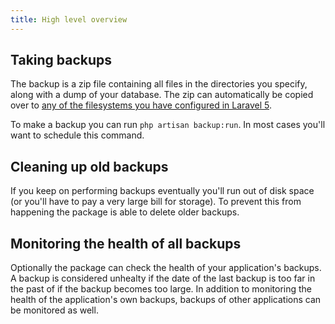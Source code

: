 ```yaml
---
title: High level overview
---
```


## Taking backups

The backup is a zip file containing all files in the directories you specify, along with a dump of your database. The zip can automatically be copied over to [any of the filesystems you have configured in Laravel 5](http://laravel.com/docs/5.0/filesystem).

To make a backup you can run `php artisan backup:run`. In most cases you'll want to schedule this command.

## Cleaning up old backups

If you keep on performing backups eventually you'll run out of disk space (or you'll have to pay a very large bill for storage). To prevent this from happening the package is able to delete older backups.

## Monitoring the health of all backups

Optionally the package can check the health of your application's backups. A backup is considered unhealty if the date of the last backup is too far in the past of if the backup becomes too large. In addition to  monitoring the health of the application's own backups, backups of other applications can be monitored as well.
